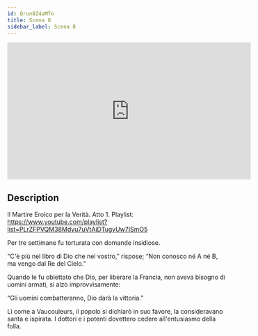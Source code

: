 ```yaml
---
id: Qrun8Z4aMTo
title: Scena 8
sidebar_label: Scena 8
---
```


<iframe
  width="560"
  height="315"
  src="https://www.youtube.com/embed/Qrun8Z4aMTo"
  title="YouTube video player"
  frameborder="0"
  allow="accelerometer; autoplay; clipboard-write; encrypted-media; gyroscope; picture-in-picture; web-share"
  referrerpolicy="strict-origin-when-cross-origin"
  allowfullscreen
></iframe>

## Description

Il Martire Eroico per la Verità. Atto 1. 
Playlist: https://www.youtube.com/playlist?list=PLrZFPVQM38Mdyu7uVtAjDTugvUw7ISmO5 

Per tre settimane fu torturata con domande insidiose.

“C'è più nel libro di Dio che nel vostro,” rispose; “Non conosco né A né B, ma vengo dal Re del Cielo.”

Quando le fu obiettato che Dio, per liberare la Francia, non aveva bisogno di uomini armati, si alzò improvvisamente:

“Gli uomini combatteranno, Dio darà la vittoria.”

Lì come a Vaucouleurs, il popolo si dichiarò in suo favore, la consideravano santa e ispirata. I dottori e i potenti dovettero cedere all'entusiasmo della folla.
